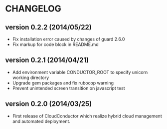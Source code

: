 CHANGELOG
=========

## version 0.2.2 (2014/05/22)

  - Fix installation error caused by changes of guard 2.6.0
  - Fix markup for code block in README.md

## version 0.2.1 (2014/04/21)

  - Add environment variable CONDUCTOR_ROOT to specify unicorn working directory
  - Upgrade gem packages and fix rubocop warning
  - Prevent unintended screen transition on javascript test

## version 0.2.0 (2014/03/25)

  - First release of CloudConductor which realize hybrid cloud management and automated deployment.
